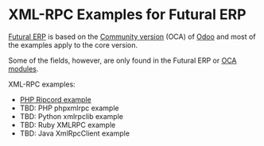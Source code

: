 # XML-RPC Examples for Futural ERP

[Futural ERP](http://tawasta.fi/palvelut/futural-erp) is based on the [Community version](https://odoo-community.org/) (OCA) of [Odoo](https://www.odoo.com) and most of the examples apply to the core version. 

Some of the fields, however, are only found in the Futural ERP or [OCA modules](https://github.com/OCA).

XML-RPC examples:
* [PHP Ripcord example](php-ripcord.md)
* TBD: PHP phpxmlrpc example
* TBD: Python xmlrpclib example
* TBD: Ruby XMLRPC example
* TBD: Java XmlRpcClient example
